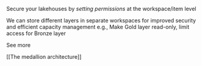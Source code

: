 Secure your lakehouses by *setting permissions* at the workspace/item level

We can store different layers in separate workspaces for improved security and efficient capacity management e.g., Make Gold layer read-only, limit access for Bronze layer

See more

[[The medallion architecture]]